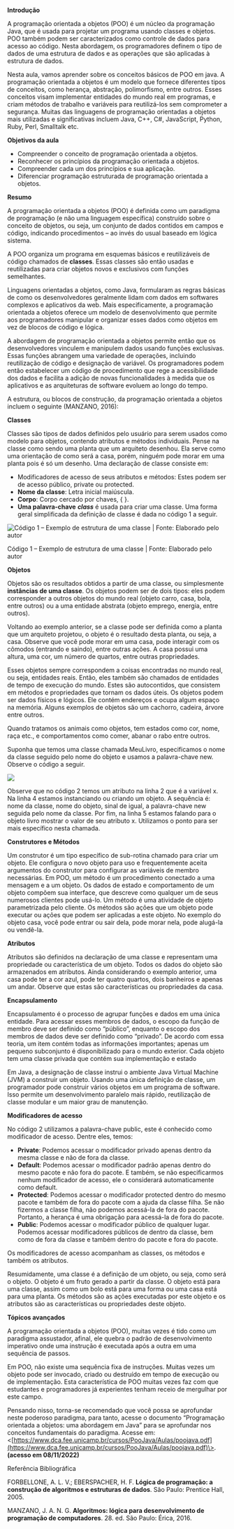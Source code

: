 **Introdução**

A programação orientada a objetos (POO) é um núcleo da programação Java, que é usada para projetar um programa usando classes e objetos. POO também podem ser caracterizados como controle de dados para acesso ao código. Nesta abordagem, os programadores definem o tipo de dados de uma estrutura de dados e as operações que são aplicadas à estrutura de dados.

Nesta aula, vamos aprender sobre os conceitos básicos de POO em java. A programação orientada a objetos é um modelo que fornece diferentes tipos de conceitos, como herança, abstração, polimorfismo, entre outros. Esses conceitos visam implementar entidades do mundo real em programas, e criam métodos de trabalho e variáveis para reutilizá-los sem comprometer a segurança. Muitas das linguagens de programação orientadas a objetos mais utilizadas e significativas incluem Java, C++, C#, JavaScript, Python, Ruby, Perl, Smalltalk etc.

**Objetivos da aula**

-   Compreender o conceito de programação orientada a objetos.
-   Reconhecer os princípios da programação orientada a objetos.
-   Compreender cada um dos princípios e sua aplicação.
-   Diferenciar programação estruturada de programação orientada a objetos.

**Resumo**

A programação orientada a objetos (POO) é definida como um paradigma de programação (e não uma linguagem específica) construído sobre o conceito de objetos, ou seja, um conjunto de dados contidos em campos e código, indicando procedimentos – ao invés do usual baseado em lógica sistema.

A POO organiza um programa em esquemas básicos e reutilizáveis de código chamados de **classes**. Essas classes são então usadas e reutilizadas para criar objetos novos e exclusivos com funções semelhantes.

Linguagens orientadas a objetos, como Java, formularam as regras básicas de como os desenvolvedores geralmente lidam com dados em softwares complexos e aplicativos da web. Mais especificamente, a programação orientada a objetos oferece um modelo de desenvolvimento que permite aos programadores manipular e organizar esses dados como objetos em vez de blocos de código e lógica.

A abordagem de programação orientada a objetos permite então que os desenvolvedores vinculem e manipulem dados usando funções exclusivas. Essas funções abrangem uma variedade de operações, incluindo reutilização de código e designação de variável. Os programadores podem então estabelecer um código de procedimento que rege a acessibilidade dos dados e facilita a adição de novas funcionalidades à medida que os aplicativos e as arquiteturas de software evoluem ao longo do tempo.

A estrutura, ou blocos de construção, da programação orientada a objetos incluem o seguinte (MANZANO, 2016):

**Classes**

Classes são tipos de dados definidos pelo usuário para serem usados como modelo para objetos, contendo atributos e métodos individuais. Pense na classe como sendo uma planta que um arquiteto desenhou. Ela serve como uma orientação de como será a casa, porém, ninguém pode morar em uma planta pois é só um desenho. Uma declaração de classe consiste em:

-   Modificadores de acesso de seus atributos e métodos: Estes podem ser de acesso público, private ou protected.
-   **Nome da classe**: Letra inicial maiúscula.
-   **Corpo**: Corpo cercado por chaves, { }.
-   **Uma palavra-chave** **_class_** é usada para criar uma classe. Uma forma geral simplificada da definição de classe é dada no código 1 a seguir.

![Código 1 – Exemplo de estrutura de uma classe | Fonte: Elaborado pelo autor](https://paperx-dex-assets.s3.sa-east-1.amazonaws.com/images/1670877551672-k9bysZFM3m.png "Código 1 – Exemplo de estrutura de uma classe | Fonte: Elaborado pelo autor")

Código 1 – Exemplo de estrutura de uma classe | Fonte: Elaborado pelo autor

**Objetos**

Objetos são os resultados obtidos a partir de uma classe, ou simplesmente **instâncias de uma classe**. Os objetos podem ser de dois tipos: eles podem corresponder a outros objetos do mundo real (objeto carro, casa, bola, entre outros) ou a uma entidade abstrata (objeto emprego, energia, entre outros).

Voltando ao exemplo anterior, se a classe pode ser definida como a planta que um arquiteto projetou, o objeto é o resultado desta planta, ou seja, a casa. Observe que você pode morar em uma casa, pode interagir com os cômodos (entrando e saindo), entre outras ações. A casa possui uma altura, uma cor, um número de quartos, entre outras propriedades.

Esses objetos sempre correspondem a coisas encontradas no mundo real, ou seja, entidades reais. Então, eles também são chamados de entidades de tempo de execução do mundo. Estes são autocontidos, que consistem em métodos e propriedades que tornam os dados úteis. Os objetos podem ser dados físicos e lógicos. Ele contém endereços e ocupa algum espaço na memória. Alguns exemplos de objetos são um cachorro, cadeira, árvore entre outros.

Quando tratamos os animais como objetos, tem estados como cor, nome, raça etc., e comportamentos como comer, abanar o rabo entre outros.

Suponha que temos uma classe chamada MeuLivro, especificamos o nome da classe seguido pelo nome do objeto e usamos a palavra-chave new. Observe o código a seguir.

![](https://paperx-dex-assets.s3.sa-east-1.amazonaws.com/images/1670362973301-Z6YzxKd9oT.png)

Observe que no código 2 temos um atributo na linha 2 que é a variável x. Na linha 4 estamos instanciando ou criando um objeto. A sequência é: nome da classe, nome do objeto, sinal de igual, a palavra-chave new seguida pelo nome da classe. Por fim, na linha 5 estamos falando para o objeto livro mostrar o valor de seu atributo x. Utilizamos o ponto para ser mais específico nesta chamada.

**Construtores e Métodos**

Um construtor é um tipo específico de sub-rotina chamado para criar um objeto. Ele configura o novo objeto para uso e frequentemente aceita argumentos do construtor para configurar as variáveis de membro necessárias. Em POO, um método é um procedimento conectado a uma mensagem e a um objeto. Os dados de estado e comportamento de um objeto compõem sua interface, que descreve como qualquer um de seus numerosos clientes pode usá-lo. Um método é uma atividade de objeto parametrizada pelo cliente. Os métodos são ações que um objeto pode executar ou ações que podem ser aplicadas a este objeto. No exemplo do objeto casa, você pode entrar ou sair dela, pode morar nela, pode alugá-la ou vendê-la.

**Atributos**

Atributos são definidos na declaração de uma classe e representam uma propriedade ou característica de um objeto. Todos os dados do objeto são armazenados em atributos. Ainda considerando o exemplo anterior, uma casa pode ter a cor azul, pode ter quatro quartos, dois banheiros e apenas um andar. Observe que estas são características ou propriedades da casa.

**Encapsulamento**

Encapsulamento é o processo de agrupar funções e dados em uma única entidade. Para acessar esses membros de dados, o escopo da função de membro deve ser definido como “público”, enquanto o escopo dos membros de dados deve ser definido como “privado”. De acordo com essa teoria, um item contém todas as informações importantes; apenas um pequeno subconjunto é disponibilizado para o mundo exterior. Cada objeto tem uma classe privada que contém sua implementação e estado

Em Java, a designação de classe instrui o ambiente Java Virtual Machine (JVM) a construir um objeto. Usando uma única definição de classe, um programador pode construir vários objetos em um programa de software. Isso permite um desenvolvimento paralelo mais rápido, reutilização de classe modular e um maior grau de manutenção.

**Modificadores de acesso**

No código 2 utilizamos a palavra-chave public, este é conhecido como modificador de acesso. Dentre eles, temos:

-   **Private**: Podemos acessar o modificador privado apenas dentro da mesma classe e não de fora da classe.
-   **Default**: Podemos acessar o modificador padrão apenas dentro do mesmo pacote e não fora do pacote. E também, se não especificarmos nenhum modificador de acesso, ele o considerará automaticamente como default.
-   **Protected**: Podemos acessar o modificador protected dentro do mesmo pacote e também de fora do pacote com a ajuda da classe filha. Se não fizermos a classe filha, não podemos acessá-la de fora do pacote. Portanto, a herança é uma obrigação para acessá-la de fora do pacote.
-   **Public**: Podemos acessar o modificador público de qualquer lugar. Podemos acessar modificadores públicos de dentro da classe, bem como de fora da classe e também dentro do pacote e fora do pacote.

Os modificadores de acesso acompanham as classes, os métodos e também os atributos.

Resumidamente, uma classe é a definição de um objeto, ou seja, como será o objeto. O objeto é um fruto gerado a partir da classe. O objeto está para uma classe, assim como um bolo está para uma forma ou uma casa está para uma planta. Os métodos são as ações executadas por este objeto e os atributos são as características ou propriedades deste objeto.

**Tópicos avançados**

A programação orientada a objetos (POO), muitas vezes é tido como um paradigma assustador, afinal, ele quebra o padrão de desenvolvimento imperativo onde uma instrução é executada após a outra em uma sequência de passos.

Em POO, não existe uma sequência fixa de instruções. Muitas vezes um objeto pode ser invocado, criado ou destruído em tempo de execução ou de implementação. Esta característica de POO muitas vezes faz com que estudantes e programadores já experientes tenham receio de mergulhar por este campo.

Pensando nisso, torna-se recomendado que você possa se aprofundar neste poderoso paradigma, para tanto, acesse o documento “Programação orientada a objetos: uma abordagem em Java” para se aprofundar nos conceitos fundamentais do paradigma. Acesse em: <[https://www.dca.fee.unicamp.br/cursos/PooJava/Aulas/poojava.pdf](https://www.dca.fee.unicamp.br/cursos/PooJava/Aulas/poojava.pdf)\>. **(acesso em 08/11/2022)**

Referência Bibliográfica

FORBELLONE, A. L. V.; EBERSPACHER, H. F. **Lógica de programação: a construção de algoritmos e estruturas de dados**. São Paulo: Prentice Hall, 2005.

MANZANO, J. A. N. G. **Algoritmos: lógica para desenvolvimento de programação de computadores**. 28. ed. São Paulo: Érica, 2016.
